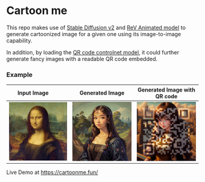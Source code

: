 # Cartoon me 
This repo makes use of [Stable Diffusion v2](https://github.com/Stability-AI/stablediffusion) and [ReV Animated model](https://civitai.com/models/7371/rev-animated) to generate cartoonized image for a given one using its image-to-image capability.

In addition, by loading the [QR code controlnet model](https://civitai.com/models/90472?modelVersionId=96366), it could further generate fancy images with a readable QR code embedded. 

### Example

| Input Image&nbsp;&nbsp;&nbsp;&nbsp;&nbsp;&nbsp;&nbsp; | Generated Image | Generated Image with QR code |
|---|---|---|
|  <img src="test.png" width="512"/> | <img src="example.png" width="512"/>   | <img src="qr_example.png" width="512"/>|



Live Demo at https://cartoonme.fun/